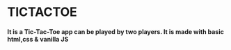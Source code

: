 # TICTACTOE

#### It is a Tic-Tac-Toe app can be played by two players. It is made with basic html,css & vanilla JS
